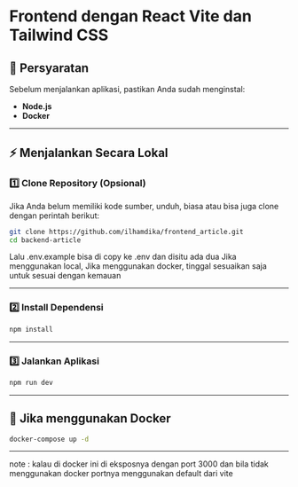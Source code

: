 # Frontend dengan React Vite dan Tailwind CSS

## 📌 Persyaratan

Sebelum menjalankan aplikasi, pastikan Anda sudah menginstal:

- **Node.js**
- **Docker**

---

## ⚡ Menjalankan Secara Lokal

### 1️⃣ **Clone Repository** (Opsional)

Jika Anda belum memiliki kode sumber, unduh, biasa atau bisa juga clone dengan perintah berikut:

```sh
git clone https://github.com/ilhamdika/frontend_article.git
cd backend-article
```

Lalu .env.example bisa di copy ke .env dan disitu ada dua Jika menggunakan local, Jika menggunakan docker, tinggal sesuaikan saja untuk sesuai dengan kemauan

---

### 2️⃣ **Install Dependensi**

```sh
npm install
```

---

### 3️⃣ **Jalankan Aplikasi**

```sh
npm run dev
```

---

## 📌 Jika menggunakan Docker

```sh
docker-compose up -d
```

---

note : kalau di docker ini di eksposnya dengan port 3000 dan bila tidak menggunakan docker portnya menggunakan default dari vite
